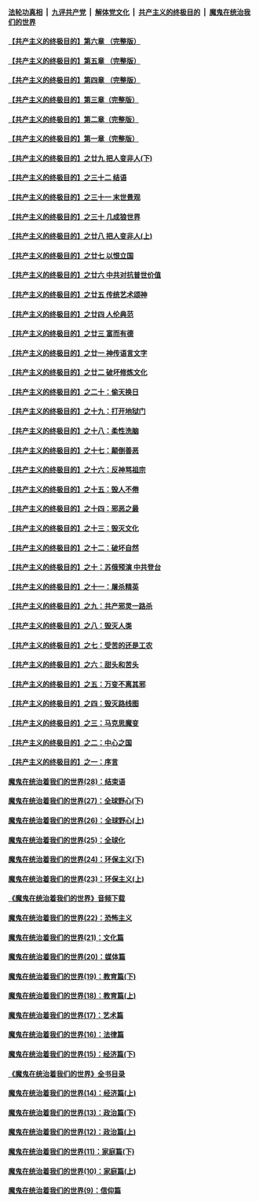 ####  [法轮功真相](../../../../basic/blob/master/README.md?t=05291001) &nbsp;|&nbsp; [九评共产党](../../../../9ping.md/blob/master/README.md?t=05291001) &nbsp;|&nbsp; [解体党文化](../../../../jtdwh.md/blob/master/README.md?t=05291001)  &nbsp;|&nbsp; [共产主义的终极目的](../../../../gczydzjmd.md/blob/master/README.md?t=05291001) &nbsp;|&nbsp; [魔鬼在统治我们的世界](../../../../mgztzwmdsj.md/blob/master/README.md?t=05291001) 

#### [【共产主义的终极目的】第六章 （完整版）](../pages/nsc422/n11428913.md?t=05291001) 

#### [【共产主义的终极目的】第五章 （完整版）](../pages/nsc422/n11428912.md?t=05291001) 

#### [【共产主义的终极目的】第四章 （完整版）](../pages/nsc422/n11428907.md?t=05291001) 

#### [【共产主义的终极目的】第三章（完整版）](../pages/nsc422/n11428848.md?t=05291001) 

#### [【共产主义的终极目的】第二章（完整版）](../pages/nsc422/n11428831.md?t=05291001) 

#### [【共产主义的终极目的】第一章（完整版）](../pages/nsc422/n11417651.md?t=05291001) 

#### [【共产主义的终极目的】之廿九 把人变非人(下)](../pages/nsc422/n11344140.md?t=05291001) 

#### [【共产主义的终极目的】之三十二 结语](../pages/nsc422/n11360535.md?t=05291001) 

#### [【共产主义的终极目的】之三十一 末世景观](../pages/nsc422/n11351129.md?t=05291001) 

#### [【共产主义的终极目的】之三十 几成狼世界](../pages/nsc422/n11348280.md?t=05291001) 

#### [【共产主义的终极目的】之廿八 把人变非人(上)](../pages/nsc422/n11340492.md?t=05291001) 

#### [【共产主义的终极目的】之廿七 以恨立国](../pages/nsc422/n11336944.md?t=05291001) 

#### [【共产主义的终极目的】之廿六 中共对抗普世价值](../pages/nsc422/n11324785.md?t=05291001) 

#### [【共产主义的终极目的】之廿五 传统艺术颂神](../pages/nsc422/n11296396.md?t=05291001) 

#### [【共产主义的终极目的】之廿四 人伦典范](../pages/nsc422/n11296397.md?t=05291001) 

#### [【共产主义的终极目的】之廿三 富而有德](../pages/nsc422/n11283598.md?t=05291001) 

#### [【共产主义的终极目的】之廿一 神传语言文字](../pages/nsc422/n11263265.md?t=05291001) 

#### [【共产主义的终极目的】之廿二 破坏修炼文化](../pages/nsc422/n11245728.md?t=05291001) 

#### [【共产主义的终极目的】之二十：偷天换日](../pages/nsc422/n11238846.md?t=05291001) 

#### [【共产主义的终极目的】之十九：打开地狱门](../pages/nsc422/n11206376.md?t=05291001) 

#### [【共产主义的终极目的】之十八：柔性洗脑](../pages/nsc422/n11199994.md?t=05291001) 

#### [【共产主义的终极目的】之十七：颠倒善恶](../pages/nsc422/n11179782.md?t=05291001) 

#### [【共产主义的终极目的】之十六：反神骂祖宗](../pages/nsc422/n11166798.md?t=05291001) 

#### [【共产主义的终极目的】之十五：毁人不倦](../pages/nsc422/n11166792.md?t=05291001) 

#### [【共产主义的终极目的】之十四：邪恶之最](../pages/nsc422/n11150249.md?t=05291001) 

#### [【共产主义的终极目的】之十三：毁灭文化](../pages/nsc422/n11135227.md?t=05291001) 

#### [【共产主义的终极目的】之十二：破坏自然](../pages/nsc422/n11135214.md?t=05291001) 

#### [【共产主义的终极目的】之十：苏俄预演 中共登台](../pages/nsc422/n11118424.md?t=05291001) 

#### [【共产主义的终极目的】之十一：屠杀精英](../pages/nsc422/n11118442.md?t=05291001) 

#### [【共产主义的终极目的】之九：共产邪灵一路杀](../pages/nsc422/n11114139.md?t=05291001) 

#### [【共产主义的终极目的】之八：毁灭人类](../pages/nsc422/n11108503.md?t=05291001) 

#### [【共产主义的终极目的】之七：受苦的还是工农](../pages/nsc422/n11101809.md?t=05291001) 

#### [【共产主义的终极目的】之六：甜头和苦头](../pages/nsc422/n11096971.md?t=05291001) 

#### [【共产主义的终极目的】之五：万变不离其邪](../pages/nsc422/n11091285.md?t=05291001) 

#### [【共产主义的终极目的】之四：毁灭路线图](../pages/nsc422/n11086284.md?t=05291001) 

#### [【共产主义的终极目的】之三：马克思魔变](../pages/nsc422/n11061941.md?t=05291001) 

#### [【共产主义的终极目的】之二：中心之国](../pages/nsc422/n11047728.md?t=05291001) 

#### [【共产主义的终极目的】之一：序言](../pages/nsc422/n11086077.md?t=05291001) 

#### [魔鬼在统治着我们的世界(28)：结束语](../pages/nsc422/n10936246.md?t=05291001) 

#### [魔鬼在统治着我们的世界(27)：全球野心(下)](../pages/nsc422/n10928319.md?t=05291001) 

#### [魔鬼在统治着我们的世界(26)：全球野心(上)](../pages/nsc422/n10900318.md?t=05291001) 

#### [魔鬼在统治着我们的世界(25)：全球化](../pages/nsc422/n10788205.md?t=05291001) 

#### [魔鬼在统治着我们的世界(24)：环保主义(下)](../pages/nsc422/n10695307.md?t=05291001) 

#### [魔鬼在统治着我们的世界(23)：环保主义(上)](../pages/nsc422/n10688613.md?t=05291001) 

#### [《魔鬼在统治着我们的世界》音频下载](../pages/nsc422/n10635553.md?t=05291001) 

#### [魔鬼在统治着我们的世界(22)：恐怖主义](../pages/nsc422/n10614727.md?t=05291001) 

#### [魔鬼在统治着我们的世界(21)：文化篇](../pages/nsc422/n10597706.md?t=05291001) 

#### [魔鬼在统治着我们的世界(20)：媒体篇](../pages/nsc422/n10586579.md?t=05291001) 

#### [魔鬼在统治着我们的世界(19)：教育篇(下)](../pages/nsc422/n10564808.md?t=05291001) 

#### [魔鬼在统治着我们的世界(18)：教育篇(上)](../pages/nsc422/n10526970.md?t=05291001) 

#### [魔鬼在统治着我们的世界(17)：艺术篇](../pages/nsc422/n10499093.md?t=05291001) 

#### [魔鬼在统治着我们的世界(16)：法律篇](../pages/nsc422/n10485969.md?t=05291001) 

#### [魔鬼在统治着我们的世界(15)：经济篇(下)](../pages/nsc422/n10469975.md?t=05291001) 

#### [《魔鬼在统治着我们的世界》全书目录](../pages/nsc422/n10464261.md?t=05291001) 

#### [魔鬼在统治着我们的世界(14)：经济篇(上)](../pages/nsc422/n10457370.md?t=05291001) 

#### [魔鬼在统治着我们的世界(13)：政治篇(下)](../pages/nsc422/n10448270.md?t=05291001) 

#### [魔鬼在统治着我们的世界(12)：政治篇(上)](../pages/nsc422/n10444576.md?t=05291001) 

#### [魔鬼在统治着我们的世界(11)：家庭篇(下)](../pages/nsc422/n10440961.md?t=05291001) 

#### [魔鬼在统治着我们的世界(10)：家庭篇(上)](../pages/nsc422/n10435448.md?t=05291001) 

#### [魔鬼在统治着我们的世界(9)：信仰篇](../pages/nsc422/n10432159.md?t=05291001) 


